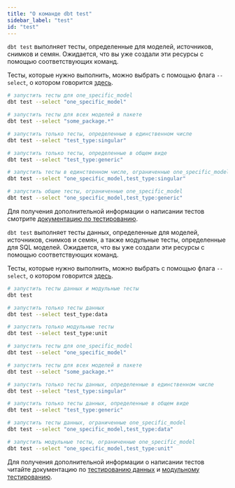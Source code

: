```yaml
---
title: "О команде dbt test"
sidebar_label: "test"
id: "test"
---
```

<VersionBlock lastVersion="1.7">

`dbt test` выполняет тесты, определенные для моделей, источников, снимков и семян. Ожидается, что вы уже создали эти ресурсы с помощью соответствующих команд.

Тесты, которые нужно выполнить, можно выбрать с помощью флага `--select`, о котором говорится [здесь](/reference/node-selection/syntax).

```bash
# запустить тесты для one_specific_model
dbt test --select "one_specific_model"

# запустить тесты для всех моделей в пакете
dbt test --select "some_package.*"

# запустить только тесты, определенные в единственном числе
dbt test --select "test_type:singular"

# запустить только тесты, определенные в общем виде
dbt test --select "test_type:generic"

# запустить тесты в единственном числе, ограниченные one_specific_model
dbt test --select "one_specific_model,test_type:singular"

# запустить общие тесты, ограниченные one_specific_model
dbt test --select "one_specific_model,test_type:generic"
```

Для получения дополнительной информации о написании тестов смотрите [документацию по тестированию](/docs/build/data-tests).

</VersionBlock>

<VersionBlock firstVersion="1.8">

`dbt test` выполняет тесты данных, определенные для моделей, источников, снимков и семян, а также модульные тесты, определенные для SQL моделей. Ожидается, что вы уже создали эти ресурсы с помощью соответствующих команд.

Тесты, которые нужно выполнить, можно выбрать с помощью флага `--select`, о котором говорится [здесь](/reference/node-selection/syntax).

```bash
# запустить тесты данных и модульные тесты
dbt test

# запустить только тесты данных
dbt test --select test_type:data

# запустить только модульные тесты
dbt test --select test_type:unit

# запустить тесты для one_specific_model
dbt test --select "one_specific_model"

# запустить тесты для всех моделей в пакете
dbt test --select "some_package.*"

# запустить только тесты данных, определенные в единственном числе
dbt test --select "test_type:singular"

# запустить только тесты данных, определенные в общем виде
dbt test --select "test_type:generic"

# запустить тесты данных, ограниченные one_specific_model
dbt test --select "one_specific_model,test_type:data"

# запустить модульные тесты, ограниченные one_specific_model
dbt test --select "one_specific_model,test_type:unit"
```

Для получения дополнительной информации о написании тестов читайте документацию по [тестированию данных](/docs/build/data-tests) и [модульному тестированию](/docs/build/unit-tests).

</VersionBlock>